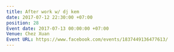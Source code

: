 ```yaml
---
title: After work w/ dj kem
date: 2017-07-12 22:30:00 +07:00
position: 28
Event date: 2017-07-13 00:00:00 +07:00
Venue: Chez Xuan
Event URL: https://www.facebook.com/events/1837449136477613/
---
```


